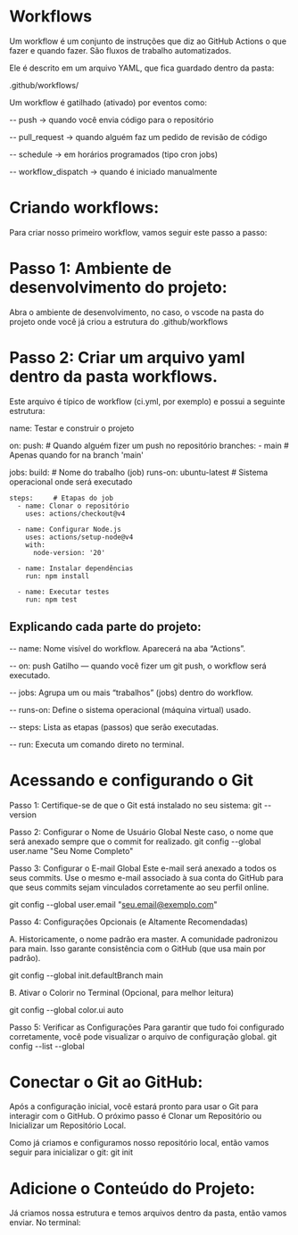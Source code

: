 # Workflows
Um workflow é um conjunto de instruções que diz ao GitHub Actions o que fazer e quando fazer. São fluxos de trabalho automatizados.

Ele é descrito em um arquivo YAML, que fica guardado dentro da pasta:

.github/workflows/

Um workflow é gatilhado (ativado) por eventos como:

-- push → quando você envia código para o repositório

-- pull_request → quando alguém faz um pedido de revisão de código

-- schedule → em horários programados (tipo cron jobs)

-- workflow_dispatch → quando é iniciado manualmente


# Criando workflows:

Para criar nosso primeiro workflow, vamos seguir este passo a passo:

# Passo 1: Ambiente de desenvolvimento do projeto:

Abra o ambiente de desenvolvimento, no caso, o vscode na pasta do projeto onde você já criou a estrutura do .github/workflows


# Passo 2: Criar um arquivo yaml dentro da pasta workflows.
Este arquivo é típico de workflow (ci.yml, por exemplo) e possui a seguinte estrutura:

name: Testar e construir o projeto

on: 
  push:        # Quando alguém fizer um push no repositório
    branches:
      - main   # Apenas quando for na branch 'main'

jobs:
  build:       # Nome do trabalho (job)
    runs-on: ubuntu-latest  # Sistema operacional onde será executado

    steps:     # Etapas do job
      - name: Clonar o repositório
        uses: actions/checkout@v4

      - name: Configurar Node.js
        uses: actions/setup-node@v4
        with:
          node-version: '20'

      - name: Instalar dependências
        run: npm install

      - name: Executar testes
        run: npm test

## Explicando cada parte do projeto:

-- name: Nome visível do workflow. Aparecerá na aba “Actions”.

-- on: push Gatilho — quando você fizer um git push, o workflow será executado.

-- jobs: Agrupa um ou mais “trabalhos” (jobs) dentro do workflow.

-- runs-on: Define o sistema operacional (máquina virtual) usado.

-- steps: Lista as etapas (passos) que serão executadas.

-- run:	Executa um comando direto no terminal.

# Acessando e configurando o Git
Passo 1:  Certifique-se de que o Git está instalado no seu sistema:
git --version

Passo 2: Configurar o Nome de Usuário Global
Neste caso, o nome que será anexado sempre que o commit for realizado.
git config --global user.name "Seu Nome Completo"

Passo 3: Configurar o E-mail Global
Este e-mail será anexado a todos os seus commits. Use o mesmo e-mail associado à sua conta do GitHub para que seus commits sejam vinculados corretamente ao seu perfil online.

git config --global user.email "seu.email@exemplo.com"
 
Passo 4: Configurações Opcionais (e Altamente Recomendadas)

A. Historicamente, o nome padrão era master. A comunidade padronizou para main. Isso garante consistência com o GitHub (que usa main por padrão).

git config --global init.defaultBranch main 

B. Ativar o Colorir no Terminal (Opcional, para melhor leitura)

git config --global color.ui auto

Passo 5: Verificar as Configurações
Para garantir que tudo foi configurado corretamente, você pode visualizar o arquivo de configuração global.
git config --list --global

# Conectar o Git ao GitHub:

Após a configuração inicial, você estará pronto para usar o Git para interagir com o GitHub. O próximo passo é Clonar um Repositório ou Inicializar um Repositório Local.

Como já criamos e configuramos nosso repositório local, então vamos seguir para inicializar o git:
git init

# Adicione o Conteúdo do Projeto:
Já criamos nossa estrutura e temos arquivos dentro da pasta, então vamos enviar.
No terminal:


